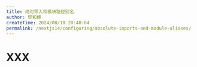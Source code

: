 ```yaml
---
title: 绝对导入和模块路径别名
author: 耶和博
createTime: 2024/08/10 20:48:04
permalink: /nextjs14/configuring/absolute-imports-and-module-aliases/
---
```


# XXX